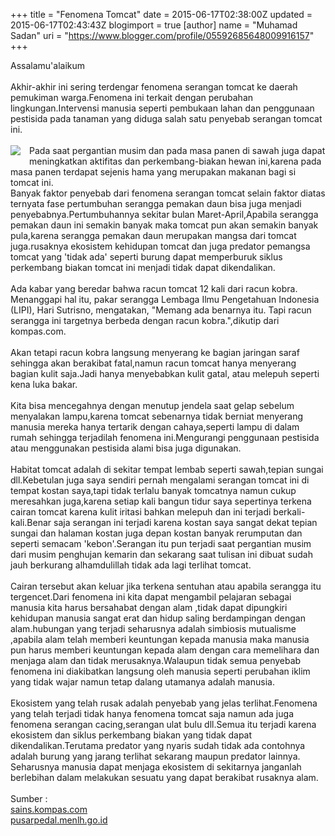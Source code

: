 +++
title = "Fenomena Tomcat"
date = 2015-06-17T02:38:00Z
updated = 2015-06-17T02:43:43Z
blogimport = true 
[author]
	name = "Muhamad Sadan"
	uri = "https://www.blogger.com/profile/05592685648009916157"
+++

Assalamu'alaikum <br /><br />Akhir-akhir ini sering terdengar fenomena serangan tomcat ke daerah pemukiman warga.Fenomena ini terkait dengan perubahan lingkungan.Intervensi manusia seperti pembukaan lahan dan penggunaan pestisida pada tanaman yang diduga salah satu penyebab serangan tomcat ini.<br /><br /><a href="http://1.bp.blogspot.com/-xnShwpSuRk4/VYE2NGtFoLI/AAAAAAAAAKk/Kkc8NcO5sgs/s1600/tomcat-1.JPG" imageanchor="1" style="clear: left; float: left; margin-bottom: 1em; margin-right: 1em;"><img border="0" src="http://1.bp.blogspot.com/-xnShwpSuRk4/VYE2NGtFoLI/AAAAAAAAAKk/Kkc8NcO5sgs/s1600/tomcat-1.JPG" /></a>Pada saat pergantian musim dan pada masa panen di sawah juga dapat meningkatkan aktifitas dan perkembang-biakan hewan ini,karena pada masa panen terdapat sejenis hama yang merupakan makanan bagi si tomcat ini.<br />Banyak faktor penyebab dari fenomena serangan tomcat selain faktor diatas ternyata fase pertumbuhan serangga pemakan daun bisa juga menjadi penyebabnya.Pertumbuhannya sekitar bulan Maret-April,Apabila serangga pemakan daun ini semakin banyak maka tomcat pun akan semakin banyak pula,karena serangga pemakan daun merupakan mangsa dari tomcat juga.rusaknya ekosistem kehidupan tomcat dan juga predator pemangsa tomcat yang 'tidak ada' seperti burung dapat memperburuk siklus perkembang biakan tomcat ini menjadi tidak dapat dikendalikan.<br /><br />Ada kabar yang beredar bahwa racun tomcat 12 kali dari racun kobra.<br /><span class="kcmread1114">Menanggapi hal itu, pakar serangga Lembaga  Ilmu Pengetahuan Indonesia (LIPI), Hari Sutrisno, mengatakan, "Memang  ada benarnya itu. Tapi racun serangga ini targetnya berbeda dengan racun  kobra.",dikutip dari kompas.com.</span><br /><span class="kcmread1114"><br /></span><span class="kcmread1114">Akan tetapi racun kobra langsung menyerang ke bagian jaringan saraf sehingga akan berakibat fatal,namun racun tomcat hanya menyerang bagian kulit saja.Jadi hanya menyebabkan kulit gatal, atau melepuh seperti kena luka bakar.</span><br /><span class="kcmread1114"><br /></span><span class="kcmread1114">Kita bisa mencegahnya dengan menutup jendela saat gelap sebelum menyalakan lampu,karena tomcat sebenarnya tidak berniat menyerang manusia mereka hanya tertarik dengan cahaya,seperti lampu di dalam rumah sehingga terjadilah fenomena ini.Mengurangi penggunaan pestisida atau menggunakan pestisida alami bisa juga digunakan.</span><br /><span class="kcmread1114"><br /></span><span class="kcmread1114">Habitat tomcat adalah di sekitar tempat lembab seperti sawah,tepian sungai dll.Kebetulan juga saya sendiri pernah mengalami serangan tomcat ini di tempat kostan saya,tapi tidak terlalu banyak tomcatnya namun cukup meresahkan juga,karena setiap kali bangun tidur saya sepertinya terkena cairan tomcat karena kulit iritasi bahkan melepuh dan ini terjadi berkali-kali.Benar saja serangan ini terjadi karena kostan saya sangat dekat tepian sungai dan halaman kostan juga depan kostan banyak rerumputan dan seperti semacam 'kebon'.Serangan itu pun terjadi saat pergantian musim dari musim penghujan kemarin dan sekarang saat tulisan ini dibuat sudah jauh berkurang alhamdulillah tidak ada lagi terlihat tomcat.</span><br /><span class="kcmread1114"><br /></span><span class="kcmread1114">Cairan tersebut akan keluar jika terkena sentuhan atau apabila serangga itu tergencet.Dari fenomena ini kita dapat mengambil pelajaran sebagai manusia kita harus bersahabat dengan alam ,tidak dapat dipungkiri kehidupan manusia sangat erat dan hidup saling berdampingan dengan alam.hubungan yang terjadi seharusnya adalah simbiosis mutualisme ,apabila alam telah memberi keuntungan kepada manusia maka manusia pun harus memberi keuntungan kepada alam dengan cara memelihara dan menjaga alam dan tidak merusaknya.Walaupun tidak semua penyebab fenomena ini diakibatkan langsung oleh manusia seperti perubahan iklim yang tidak wajar namun tetap dalang utamanya adalah manusia.</span><br /><br /><span class="kcmread1114">Ekosistem yang telah rusak adalah penyebab yang jelas terlihat.Fenomena yang telah terjadi tidak hanya fenomena tomcat saja namun ada juga fenomena serangan cacing,serangan ulat bulu dll.Semua itu terjadi karena ekosistem dan siklus perkembang biakan yang tidak dapat dikendalikan.Terutama predator yang nyaris sudah tidak ada contohnya adalah burung yang jarang terlihat sekarang maupun predator lainnya.</span><br /><span class="kcmread1114">Seharusnya manusia dapat menjaga ekosistem di sekitarnya janganlah berlebihan dalam melakukan sesuatu yang dapat berakibat rusaknya alam.&nbsp;</span><br /><br /><span class="kcmread1114">Sumber :</span><br /><span class="kcmread1114"><a href="http://sains.kompas.com/read/2012/03/20/06321127/Tomcat.Beracun.Tapi.Tak.Mematikan">sains.kompas.com</a>&nbsp;</span><br /><span class="kcmread1114"><a href="http://pusarpedal.menlh.go.id/?p=753">pusarpedal.menlh.go.id</a></span><br /><span class="kcmread1114"><br /></span><span class="kcmread1114"><br /></span>
